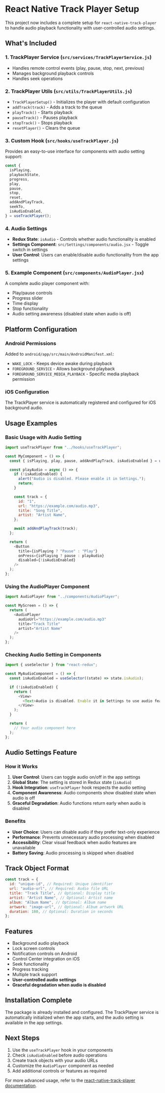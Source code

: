 # React Native Track Player Setup

This project now includes a complete setup for `react-native-track-player` to handle audio playback functionality with user-controlled audio settings.

## What's Included

### 1. TrackPlayer Service (`src/services/TrackPlayerService.js`)

- Handles remote control events (play, pause, stop, next, previous)
- Manages background playback controls
- Handles seek operations

### 2. TrackPlayer Utils (`src/utils/TrackPlayerUtils.js`)

- `TrackPlayerSetup()` - Initializes the player with default configuration
- `addTrack(track)` - Adds a track to the queue
- `playTrack()` - Starts playback
- `pauseTrack()` - Pauses playback
- `stopTrack()` - Stops playback
- `resetPlayer()` - Clears the queue

### 3. Custom Hook (`src/hooks/useTrackPlayer.js`)

Provides an easy-to-use interface for components with audio setting support:

```javascript
const {
  isPlaying,
  playbackState,
  progress,
  play,
  pause,
  stop,
  reset,
  addAndPlayTrack,
  seekTo,
  isAudioEnabled,
} = useTrackPlayer();
```

### 4. Audio Settings

- **Redux State**: `isAudio` - Controls whether audio functionality is enabled
- **Settings Component**: `src/Settings/components/audio.jsx` - Toggle switch in settings
- **User Control**: Users can enable/disable audio functionality from the app settings

### 5. Example Component (`src/components/AudioPlayer.jsx`)

A complete audio player component with:

- Play/pause controls
- Progress slider
- Time display
- Stop functionality
- Audio setting awareness (disabled state when audio is off)

## Platform Configuration

### Android Permissions

Added to `android/app/src/main/AndroidManifest.xml`:

- `WAKE_LOCK` - Keeps device awake during playback
- `FOREGROUND_SERVICE` - Allows background playback
- `FOREGROUND_SERVICE_MEDIA_PLAYBACK` - Specific media playback permission

### iOS Configuration

The TrackPlayer service is automatically registered and configured for iOS background audio.

## Usage Examples

### Basic Usage with Audio Setting

```javascript
import useTrackPlayer from "../hooks/useTrackPlayer";

const MyComponent = () => {
  const { isPlaying, play, pause, addAndPlayTrack, isAudioEnabled } = useTrackPlayer();

  const playAudio = async () => {
    if (!isAudioEnabled) {
      alert("Audio is disabled. Please enable it in Settings.");
      return;
    }

    const track = {
      id: "1",
      url: "https://example.com/audio.mp3",
      title: "Song Title",
      artist: "Artist Name",
    };

    await addAndPlayTrack(track);
  };

  return (
    <Button
      title={isPlaying ? "Pause" : "Play"}
      onPress={isPlaying ? pause : playAudio}
      disabled={!isAudioEnabled}
    />
  );
};
```

### Using the AudioPlayer Component

```javascript
import AudioPlayer from "../components/AudioPlayer";

const MyScreen = () => {
  return (
    <AudioPlayer
      audioUrl="https://example.com/audio.mp3"
      title="Track Title"
      artist="Artist Name"
    />
  );
};
```

### Checking Audio Setting in Components

```javascript
import { useSelector } from "react-redux";

const MyAudioComponent = () => {
  const isAudioEnabled = useSelector((state) => state.isAudio);

  if (!isAudioEnabled) {
    return (
      <View>
        <Text>Audio is disabled. Enable it in Settings to use audio features.</Text>
      </View>
    );
  }

  return (
    // Your audio component here
  );
};
```

## Audio Settings Feature

### How it Works

1. **User Control**: Users can toggle audio on/off in the app settings
2. **Global State**: The setting is stored in Redux state (`isAudio`)
3. **Hook Integration**: `useTrackPlayer` hook respects the audio setting
4. **Component Awareness**: Audio components show disabled state when audio is off
5. **Graceful Degradation**: Audio functions return early when audio is disabled

### Benefits

- **User Choice**: Users can disable audio if they prefer text-only experience
- **Performance**: Prevents unnecessary audio processing when disabled
- **Accessibility**: Clear visual feedback when audio features are unavailable
- **Battery Saving**: Audio processing is skipped when disabled

## Track Object Format

```javascript
const track = {
  id: "unique-id", // Required: Unique identifier
  url: "audio-url", // Required: Audio file URL
  title: "Track Title", // Optional: Display title
  artist: "Artist Name", // Optional: Artist name
  album: "Album Name", // Optional: Album name
  artwork: "image-url", // Optional: Album artwork URL
  duration: 180, // Optional: Duration in seconds
};
```

## Features

- Background audio playback
- Lock screen controls
- Notification controls on Android
- Control Center integration on iOS
- Seek functionality
- Progress tracking
- Multiple track support
- **User-controlled audio settings**
- **Graceful degradation when audio is disabled**

## Installation Complete

The package is already installed and configured. The TrackPlayer service is automatically initialized when the app starts, and the audio setting is available in the app settings.

## Next Steps

1. Use the `useTrackPlayer` hook in your components
2. Check `isAudioEnabled` before audio operations
3. Create track objects with your audio URLs
4. Customize the `AudioPlayer` component as needed
5. Add additional controls or features as required

For more advanced usage, refer to the [react-native-track-player documentation](https://react-native-track-player.js.org/).

